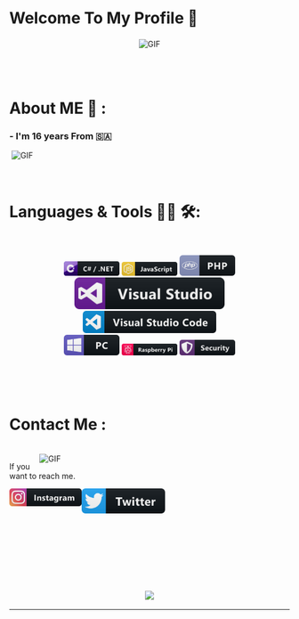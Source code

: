 # Welcome To My Profile 👋

<div align="center">
<img hight="300" width="700" alt="GIF" align="center" src="https://img.izismile.com/img/img6/20131028/1000/the_coolest_msdos_viruses_ever_created_02.gif">
</div>

</br>
</br>
</br>


# About ME 💬 :

### - I'm 16 years  From 🇸🇦

<img hight="400" width="500" alt="GIF" align="right" src="https://img.izismile.com/img/img6/20131028/1000/the_coolest_msdos_viruses_ever_created_10.gif">

</br>
</br>
</br>



# Languages & Tools 👨‍💻 🛠:
</br>

<p align="center">

<!-- For more icons please follow  https://github.com/MikeCodesDotNET/ColoredBadges -->
<img src="https://raw.githubusercontent.com/MikeCodesDotNET/ColoredBadges/master/svg/dev/languages/csharp_dotnet.svg" alt="csharp"  width="100" hight="50">
<img src="https://raw.githubusercontent.com/MikeCodesDotNET/ColoredBadges/master/svg/dev/languages/js.svg" alt="js" width="100" hight="50">
<img src="https://raw.githubusercontent.com/MikeCodesDotNET/ColoredBadges/master/svg/dev/languages/php.svg" alt="php" width="100" hight="50">
</br>
<img src="https://raw.githubusercontent.com/MikeCodesDotNET/ColoredBadges/master/svg/dev/tools/visualstudio.svg" alt="vs" width="270" hight="50">
<img src="https://raw.githubusercontent.com/MikeCodesDotNET/ColoredBadges/master/svg/dev/tools/visualstudio_code.svg" alt="visualstudio_code" width="240" hight="50">
</br>
<img src="https://raw.githubusercontent.com/MikeCodesDotNET/ColoredBadges/master/svg/devices/pc.svg" alt="pc" width="100" hight="50">
<img src="https://raw.githubusercontent.com/MikeCodesDotNET/ColoredBadges/master/svg/devices/raspberrypi.svg" alt="ras" width="100" hight="50">
<img src="https://raw.githubusercontent.com/MikeCodesDotNET/ColoredBadges/master/svg/dev/misc/security.svg" alt="sec" width="100" hight="50">
</p>
</br>
</br>
</br>



# Contact Me :

<p>
 </br>


<img hight="320" width="450" align="right" alt="GIF" src="https://img.izismile.com/img/img6/20131028/1000/the_coolest_msdos_viruses_ever_created_14.gif">


If you want to reach me.

<a href="https://instagram.com/ilord4tb">
 <img align="left" alt="hotmail" width="130" hight="100" src="https://raw.githubusercontent.com/MikeCodesDotNET/ColoredBadges/master/svg/social/instagram.svg"/>
</a>
<a href="https://twitter.com/mf6f">
  <img align="left" alt="Telegram" width="150" hight="100" src="https://raw.githubusercontent.com/MikeCodesDotNET/ColoredBadges/master/svg/social/twitter.svg" />
</br>
</br>
</br>
</br>
</br>
</br>
</br>
</br>
</br>
</br>



<p align="center" >  
  <a href="https://github.com/anuraghazra/github-readme-stats"> 
<img  src="https://github-readme-stats.vercel.app/api/top-langs/?username=511j&layout=compact&theme=tokyonight"/>
  </a>
  </p>

*************
